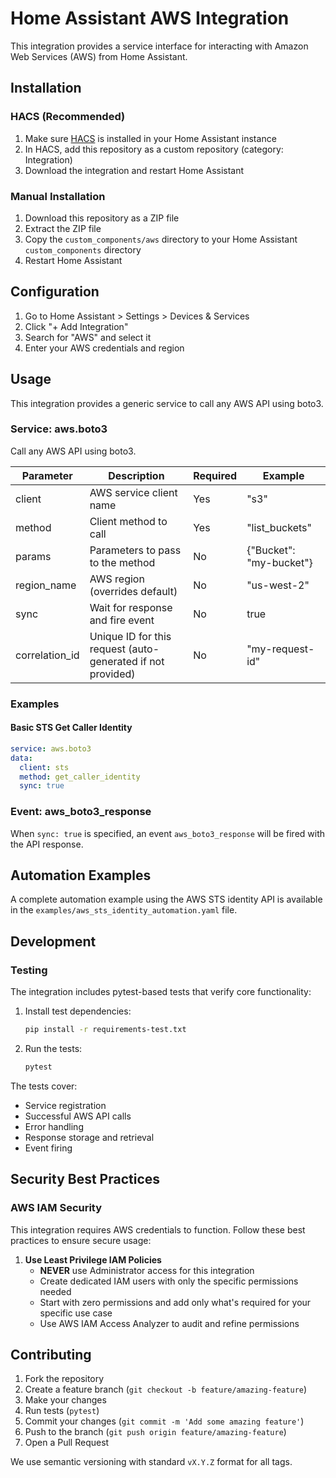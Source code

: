 # Home Assistant AWS Integration

This integration provides a service interface for interacting with Amazon Web Services (AWS) from Home Assistant.

## Installation

### HACS (Recommended)
1. Make sure [HACS](https://hacs.xyz/) is installed in your Home Assistant instance
2. In HACS, add this repository as a custom repository (category: Integration)
3. Download the integration and restart Home Assistant

### Manual Installation
1. Download this repository as a ZIP file
2. Extract the ZIP file
3. Copy the `custom_components/aws` directory to your Home Assistant `custom_components` directory
4. Restart Home Assistant

## Configuration

1. Go to Home Assistant > Settings > Devices & Services
2. Click "+ Add Integration"
3. Search for "AWS" and select it
4. Enter your AWS credentials and region

## Usage

This integration provides a generic service to call any AWS API using boto3.

### Service: aws.boto3

Call any AWS API using boto3.

| Parameter | Description | Required | Example |
|-----------|-------------|----------|---------|
| client | AWS service client name | Yes | "s3" |
| method | Client method to call | Yes | "list_buckets" |
| params | Parameters to pass to the method | No | {"Bucket": "my-bucket"} |
| region_name | AWS region (overrides default) | No | "us-west-2" |
| sync | Wait for response and fire event | No | true |
| correlation_id | Unique ID for this request (auto-generated if not provided) | No | "my-request-id" |

### Examples

#### Basic STS Get Caller Identity
```yaml
service: aws.boto3
data:
  client: sts
  method: get_caller_identity
  sync: true
```

### Event: aws_boto3_response

When `sync: true` is specified, an event `aws_boto3_response` will be fired with the API response.

## Automation Examples

A complete automation example using the AWS STS identity API is available in the `examples/aws_sts_identity_automation.yaml` file.

## Development

### Testing

The integration includes pytest-based tests that verify core functionality:

1. Install test dependencies:
   ```bash
   pip install -r requirements-test.txt
   ```

2. Run the tests:
   ```bash
   pytest
   ```

The tests cover:
- Service registration
- Successful AWS API calls
- Error handling
- Response storage and retrieval
- Event firing

## Security Best Practices

### AWS IAM Security

This integration requires AWS credentials to function. Follow these best practices to ensure secure usage:

1. **Use Least Privilege IAM Policies**
   - **NEVER** use Administrator access for this integration
   - Create dedicated IAM users with only the specific permissions needed
   - Start with zero permissions and add only what's required for your specific use case
   - Use AWS IAM Access Analyzer to audit and refine permissions

## Contributing

1. Fork the repository
2. Create a feature branch (`git checkout -b feature/amazing-feature`)
3. Make your changes
4. Run tests (`pytest`)
5. Commit your changes (`git commit -m 'Add some amazing feature'`)
6. Push to the branch (`git push origin feature/amazing-feature`)
7. Open a Pull Request

We use semantic versioning with standard `vX.Y.Z` format for all tags.